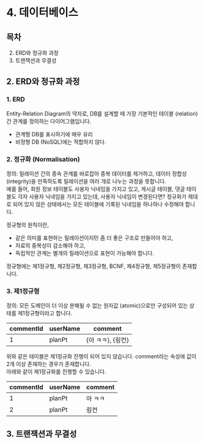 # 4. 데이터베이스

## 목차

2. ERD와 정규화 과정
3. 트랜잭션과 무결성

## 2. ERD와 정규화 과정

### 1. ERD

Entity-Relation Diagram의 약자로, DB를 설계할 때 가장 기본적인 테이블 (relation) 간 관계를 정의하는 다이어그램입니다.

- 관계형 DB를 표시하기에 매우 유리
- 비정형 DB (NoSQL)에는 적합하지 않다.

### 2. 정규화 (Normalisation)

정의: 릴레이션 간의 종속 관계를 바로잡아 중복 데이터를 제거하고, 데이터 정합성 (integrity)을 만족하도록 릴레이션을 여러 개로 나누는 과정을 뜻합니다.  
예를 들어, 회원 정보 테이블도 사용자 닉네임을 가지고 있고, 게시글 테이블, 댓글 테이블도 각자 사용자 닉네임을 가지고 있는데, 사용자 닉네임이 변경된다면? 정규화가 제대로 되어 있지 않은 상태에서는 모든 테이블에 기록된 닉네임을 하나하나 수정해야 합니다.

정규형의 원칙이란,

- 같은 의미를 표현하는 릴레이션이지민 좀 더 좋은 구조로 만들어야 하고,
- 자료의 중복성이 감소해야 하고,
- 독립적인 관계는 별개의 릴레이션으로 표현이 가능해야 합니다.

정규형에는 제1정규형, 제2정규형, 제3정규형, BCNF, 제4정규형, 제5정규형이 존재합니다.

### 3. 제1정규형

정의: 모든 도메인이 더 이상 분해될 수 없는 원자값 (atomic)으로만 구성되어 있는 상태를 제1정규형이라고 합니다.

| commentId | userName | comment           |
| --------- | -------- | ----------------- |
| 1         | planPt   | {아 ㅋㅋ}, {링컨} |

위와 같은 테이블은 제1정규화 진행이 되어 있지 않습니다. comment라는 속성에 값이 2개 이상 존재하는 경우가 존재합니다.  
아래와 같이 제1정규화를 진행할 수 있습니다.

| commentId | userName | comment |
| --------- | -------- | ------- |
| 1         | planPt   | 아 ㅋㅋ |
| 2         | planPt   | 링컨    |

## 3. 트랜잭션과 무결성
